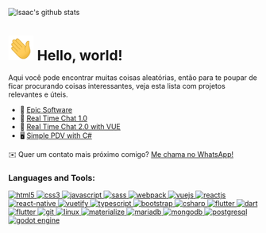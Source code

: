 ![Isaac's github stats](https://github-readme-stats.vercel.app/api?username=isaachi1&show_icons=true&theme=tokyonight)

<h1>
  <img style="margin: 0 auto" src="https://github.com/ABSphreak/ABSphreak/blob/master/gifs/Hi.gif" height="50">
  Hello, world!
</h1>

Aqui você pode encontrar muitas coisas aleatórias, então para te poupar de ficar procurando coisas interessantes, veja esta lista com projetos relevantes e úteis.

- 💼 [Epic Software](https://www.epicsoftware.com.br)
- 💬 [Real Time Chat 1.0](https://github.com/Isaachi1/chat1.0)
- 💬 [Real Time Chat 2.0 with VUE](https://github.com/Isaachi1/chat2.0)
- 🖥️ [Simple PDV with C#](https://github.com/Isaachi1/GoldSystem)

✉️ Quer um contato mais próximo comigo? [Me chama no WhatsApp!](http://api.whatsapp.com/send?1=pt_br&phone=+5581989102492)

<h3 align="left">Languages and Tools:</h3>
<p align="left">
  <a href="https://www.w3.org/html/" target="_blank">
    <img
      src="https://image.flaticon.com/icons/png/512/226/226269.png"
      alt="html5"
      width="40"
      height="40"
    />
  </a>
  <a href="https://www.w3schools.com/css/" target="_blank">
    <img
      src="https://image.flaticon.com/icons/png/512/732/732190.png"
      alt="css3"
      width="40"
      height="40"
    />
  </a>
  <a
    href="https://developer.mozilla.org/en-US/docs/Web/JavaScript"
    target="_blank"
  >
    <img
      src="https://www.clipartmax.com/png/middle/470-4707396_javascript-icon-html-css-js-icons.png"
      alt="javascript"
      width="40"
      height="40"
    />
  </a>
  <a href="https://sass-lang.com" target="_blank">
    <img
      src="https://image.flaticon.com/icons/png/512/919/919831.png"
      alt="sass"
      width="40"
      height="40"
    />
  </a>
  <a href="https://webpack.js.org" target="_blank">
    <img
      src="https://seeklogo.com/images/W/webpack-logo-9E66EE203A-seeklogo.com.png"
      alt="webpack"
      width="40"
      height="40"
    />
  </a>
  <a href="https://vuejs.org/" target="_blank">
    <img
      src="https://br.vuejs.org//images/logo.png"
      alt="vuejs"
      width="40"
      height="40"
    />
  </a>
  <a href="hhttps://pt-br.reactjs.org/" target="_blank">
    <img
      src="https://www.pngitem.com/pimgs/m/664-6644509_icon-react-js-logo-hd-png-download.png"
      alt="reactjs"
      width="40"
      height="40"
    />
  </a>
   <a href="https://reactnative.dev/" target="_blank">
    <img
      src="https://originapps.io/wp-content/uploads/2019/03/React-Native.png"
      alt="react-native"
      width="40"
      height="40"
    />
  </a>
  <a href="https://vuetifyjs.com/en/" target="_blank">
    <img
      src="https://bestofjs.org/logos/vuetify.svg"
      alt="vuetify"
      width="40"
      height="40"
    />
  </a>
  <a href="https://www.typescriptlang.org/" target="_blank">
    <img
      src="https://upload.wikimedia.org/wikipedia/commons/thumb/4/4c/Typescript_logo_2020.svg/600px-Typescript_logo_2020.svg.png"
      alt="typescript"
      width="40"
      height="40"
    />
  </a>
  <a href="https://getbootstrap.com" target="_blank">
    <img
      src="https://camo.githubusercontent.com/bec2c92468d081617cb3145a8f3d8103e268bca400f6169c3a68dc66e05c971e/68747470733a2f2f76352e676574626f6f7473747261702e636f6d2f646f63732f352e302f6173736574732f6272616e642f626f6f7473747261702d6c6f676f2d736861646f772e706e67"
      alt="bootstrap"
      width="40"
      height="40"
    />
  </a>
  <a href="https://www.w3schools.com/cs/" target="_blank">
    <img
      src="https://seeklogo.com/images/C/c-sharp-c-logo-02F17714BA-seeklogo.com.png"
      alt="csharp"
      width="40"
      height="40"
    />
  </a>
  <a href="https://flutter.dev" target="_blank">
    <img
      src="https://flutterappdev.com/wp-content/uploads/2019/01/Screen-Shot-2019-01-25-at-12.54.42-PM-860x500.png"
      alt="flutter"
      width="40"
      height="40"
    />
  </a>
  <a href="https://dart.dev" target="_blank">
    <img
      src="https://www.vectorlogo.zone/logos/dartlang/dartlang-icon.svg"
      alt="dart"
      width="40"
      height="40"
    />
  </a>
  <a href="https://flutter.dev" target="_blank">
    <img
      src="https://www.vectorlogo.zone/logos/flutterio/flutterio-icon.svg"
      alt="flutter"
      width="40"
      height="40"
    />
  </a>
  <a href="https://git-scm.com/" target="_blank">
    <img
      src="https://www.vectorlogo.zone/logos/git-scm/git-scm-icon.svg"
      alt="git"
      width="40"
      height="40"
    />
  </a>
  <a href="https://www.linux.org/" target="_blank">
    <img
      src="https://encrypted-tbn0.gstatic.com/images?q=tbn:ANd9GcSJWAkhjcueGkGZM1zLjvB7jj16wmCoHrM5OQ&usqp=CAU"
      alt="linux"
      width="40"
      height="40"
    />
  </a>
  <a href="https://materializecss.com/" target="_blank">
    <img
      src="https://raw.githubusercontent.com/prplx/svg-logos/5585531d45d294869c4eaab4d7cf2e9c167710a9/svg/materialize.svg"
      alt="materialize"
      width="40"
      height="40"
    />
  </a>
  <a href="https://mariadb.org/" target="_blank">
    <img
      src="https://www.vectorlogo.zone/logos/mariadb/mariadb-icon.svg"
      alt="mariadb"
      width="40"
      height="40"
    />
  </a>
  <a href="https://www.mongodb.com/" target="_blank">
    <img
      src="https://www.kelvinsantiago.com.br/wp-content/uploads/2020/12/mongodb.jpg"
      alt="mongodb"
      width="40"
      height="40"
    />
  </a>
  <a href="https://www.postgresql.org" target="_blank">
    <img
      src="https://user-images.githubusercontent.com/24623425/36042969-f87531d4-0d8a-11e8-9dee-e87ab8c6a9e3.png"
      alt="postgresql"
      width="40"
      height="40"
    />
  </a>
  <a href="https://godotengine.org/" target="_blank">
    <img
      src="https://upload.wikimedia.org/wikipedia/commons/thumb/6/6a/Godot_icon.svg/2048px-Godot_icon.svg.png"
      alt="godot engine"
      width="40"
      height="40"
    />
  </a>
</p>
